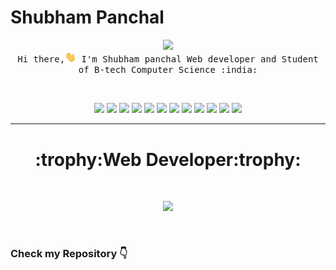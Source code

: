 # Shubham Panchal
<p align="center">
  <img src="https://github.com/shubhDeveloper/Programming_Ic_Code/blob/master/Gif/lp-icon-7.gif?raw=true" width="100px">
 <br>
 <samp>
    Hi there,<img width="18" src="https://github.com/shubhDeveloper/Hibernate_Project_NoteTaker/blob/master/src/main/webapp/js/Hi.gif?raw=true"> I'm Shubham panchal Web developer and Student of B-tech Computer Science :india:
  </samp> 
</p>
<br>
<p align="center">
<img src="https://github.com/shubhDeveloper/Programming_Ic_Code/blob/master/main_icon/java.png?raw=true" width="45px">
<img src="https://github.com/shubhDeveloper/Programming_Ic_Code/blob/master/main_icon/spring.png?raw=true" width="45px">
<img src="https://github.com/shubhDeveloper/Programming_Ic_Code/blob/master/main_icon/python.png?raw=true" width="45px">
<img src="https://github.com/shubhDeveloper/Programming_Ic_Code/blob/master/main_icon/html.png?raw=true" width="45px"> 
<img src="https://github.com/shubhDeveloper/Programming_Ic_Code/blob/master/main_icon/css.png?raw=true" width="45px">
<img src="https://github.com/shubhDeveloper/Programming_Ic_Code/blob/master/main_icon/javascript.png?raw=true" width="45">
<img src="https://github.com/shubhDeveloper/Programming_Ic_Code/blob/master/main_icon/git.png?raw=true" width="45px">
<img src="https://github.com/shubhDeveloper/Programming_Ic_Code/blob/master/main_icon/bootstrap.png?raw=true" width="45px">
<img src="https://github.com/shubhDeveloper/Programming_Ic_Code/blob/master/main_icon/ubntu.png?raw=true" width="45px">
<img src="https://github.com/shubhDeveloper/Programming_Ic_Code/blob/master/intellij-idea-1-logo-png-transparent.png?raw=true" width="45">
<img src="https://github.com/shubhDeveloper/Programming_Ic_Code/blob/master/atom-logo.png?raw=true" width="50">
<img src="https://github.com/shubhDeveloper/Programming_Ic_Code/blob/master/git-github-hub-icon-25.png?raw=true" width="50px">
</p>
<hr>

<h1 align="center">:trophy:Web Developer:trophy:</h1>
<br>

<p align="center">
<img  src="https://media-fastly.hackerearth.com/media/hackathon/accolite-java-developer-hiring-challenge/images/ee6dcb72-9-Hire_Accolite-15%20(1).jpg">
</p>
<br>

### Check my Repository 👇
